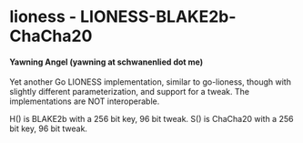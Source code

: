 # lioness - LIONESS-BLAKE2b-ChaCha20
#### Yawning Angel (yawning at schwanenlied dot me)

Yet another Go LIONESS implementation, similar to go-lioness, though with
slightly different parameterization, and support for a tweak.  The
implementations are NOT interoperable.

H() is BLAKE2b with a 256 bit key, 96 bit tweak.
S() is ChaCha20 with a 256 bit key, 96 bit tweak.
